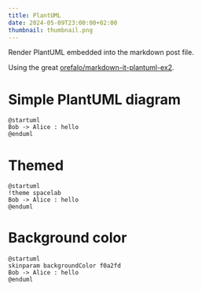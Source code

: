 ```yaml
---
title: PlantUML
date: 2024-05-09T23:00:00+02:00
thumbnail: thumbnail.png
---
```


Render PlantUML embedded into the markdown post file.

Using the great [orefalo/markdown-it-plantuml-ex2](https://github.com/orefalo/markdown-it-plantuml-ex2).

# Simple PlantUML diagram

```plantuml
@startuml
Bob -> Alice : hello
@enduml
```

# Themed

```plantuml
@startuml
!theme spacelab
Bob -> Alice : hello
@enduml
```

# Background color

```plantuml
@startuml
skinparam backgroundColor f0a2fd
Bob -> Alice : hello
@enduml
```
